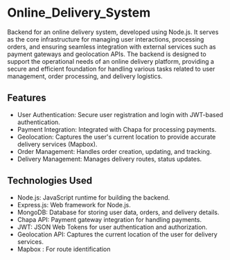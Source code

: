 # Online_Delivery_System

Backend for an online delivery system, developed using Node.js. It serves as the core infrastructure for managing user interactions, processing orders, and ensuring seamless integration with external services such as payment gateways and geolocation APIs. The backend is designed to support the operational needs of an online delivery platform, providing a secure and efficient foundation for handling various tasks related to user management, order processing, and delivery logistics.

## Features
-  User Authentication: Secure user registration and login with JWT-based authentication.
-  Payment Integration: Integrated with Chapa for processing payments.
-  Geolocation: Captures the user's current location to provide accurate delivery services (Mapbox).
-  Order Management: Handles order creation, updating, and tracking.
-  Delivery Management: Manages delivery routes, status updates.

  
## Technologies Used

-  Node.js: JavaScript runtime for building the backend.
-  Express.js: Web framework for Node.js.
-  MongoDB: Database for storing user data, orders, and delivery details.
-  Chapa API: Payment gateway integration for handling payments.
-  JWT: JSON Web Tokens for user authentication and authorization.
-  Geolocation API: Captures the current location of the user for delivery services.
-  Mapbox : For route identification 
